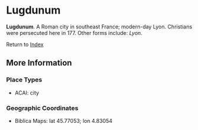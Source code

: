 # Lugdunum
**Lugdunum**. 
A Roman city in southeast France; modern-day Lyon. Christians were persecuted here in 177. 
Other forms include: 
*Lyon*. 








Return to [Index](00-Index.md)

## More Information

### Place Types

* ACAI: city



### Geographic Coordinates

* Biblica Maps: lat 45.77053; lon 4.83054




